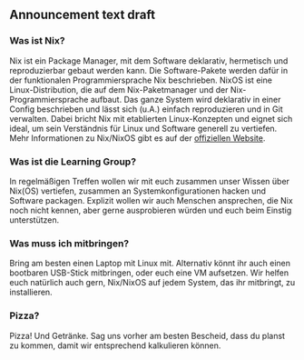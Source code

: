 ## Announcement text draft

### Was ist Nix?

Nix ist ein Package Manager, mit dem Software deklarativ, hermetisch und reproduzierbar gebaut werden kann. Die Software-Pakete werden dafür in der funktionalen Programmiersprache Nix beschrieben. NixOS ist eine Linux-Distribution, die auf dem Nix-Paketmanager und der Nix-Programmiersprache aufbaut. Das ganze System wird deklarativ in einer Config beschrieben und lässt sich (u.A.) einfach reproduzieren und in Git verwalten. Dabei bricht Nix mit etablierten Linux-Konzepten und eignet sich ideal, um sein Verständnis für Linux und Software generell zu vertiefen.
Mehr Informationen zu Nix/NixOS gibt es auf der [offiziellen Website](https://nixos.org/).

### Was ist die Learning Group?

In regelmäßigen Treffen wollen wir mit euch zusammen unser Wissen über Nix(OS) vertiefen, zusammen an Systemkonfigurationen hacken und Software packagen. Explizit wollen wir auch Menschen ansprechen, die Nix noch nicht kennen, aber gerne ausprobieren würden und euch beim Einstig unterstützen.

### Was muss ich mitbringen?

Bring am besten einen Laptop mit Linux mit. Alternativ könnt ihr auch einen bootbaren USB-Stick mitbringen, oder euch eine VM aufsetzen. Wir helfen euch natürlich auch gern, Nix/NixOS auf jedem System, das ihr mitbringt, zu installieren.

### Pizza?

Pizza! Und Getränke. Sag uns vorher am besten Bescheid, dass du planst zu kommen, damit wir entsprechend kalkulieren können.
